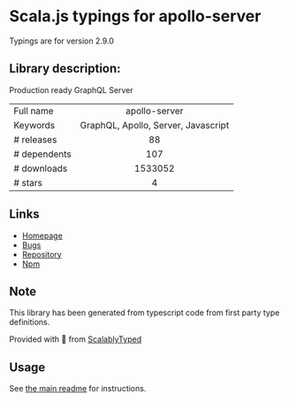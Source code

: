 
# Scala.js typings for apollo-server

Typings are for version 2.9.0

## Library description:
Production ready GraphQL Server

|                    |                 |
| ------------------ | :-------------: |
| Full name          | apollo-server |
| Keywords           | GraphQL, Apollo, Server, Javascript |
| # releases         | 88 |
| # dependents       | 107 |
| # downloads        | 1533052 |
| # stars            | 4 |

## Links
- [Homepage](https://github.com/apollographql/apollo-server#readme)
- [Bugs](https://github.com/apollographql/apollo-server/issues)
- [Repository](https://github.com/apollographql/apollo-server)
- [Npm](https://www.npmjs.com/package/apollo-server)
    


## Note
This library has been generated from typescript code from first party type definitions.

Provided with :purple_heart: from [ScalablyTyped](https://github.com/oyvindberg/ScalablyTyped)

## Usage
See [the main readme](../../readme.md) for instructions.


